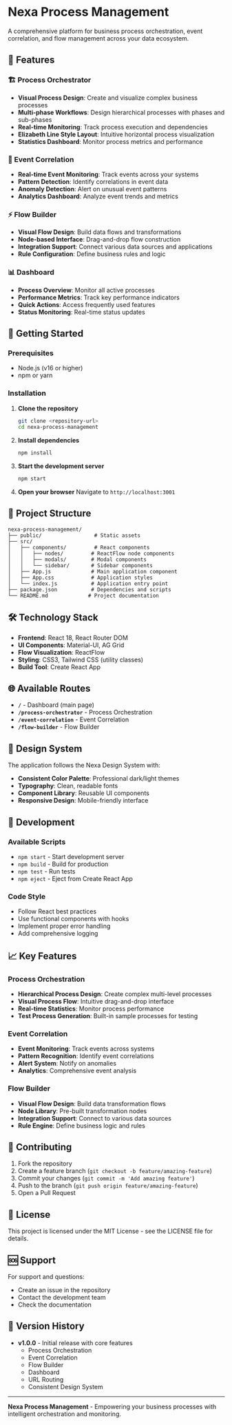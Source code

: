 # Nexa Process Management

A comprehensive platform for business process orchestration, event correlation, and flow management across your data ecosystem.

## 🌟 Features

### 🏗️ Process Orchestrator
- **Visual Process Design**: Create and visualize complex business processes
- **Multi-phase Workflows**: Design hierarchical processes with phases and sub-phases
- **Real-time Monitoring**: Track process execution and dependencies
- **Elizabeth Line Style Layout**: Intuitive horizontal process visualization
- **Statistics Dashboard**: Monitor process metrics and performance

### 🔗 Event Correlation
- **Real-time Event Monitoring**: Track events across your systems
- **Pattern Detection**: Identify correlations in event data
- **Anomaly Detection**: Alert on unusual event patterns
- **Analytics Dashboard**: Analyze event trends and metrics

### ⚡ Flow Builder
- **Visual Flow Design**: Build data flows and transformations
- **Node-based Interface**: Drag-and-drop flow construction
- **Integration Support**: Connect various data sources and applications
- **Rule Configuration**: Define business rules and logic

### 📊 Dashboard
- **Process Overview**: Monitor all active processes
- **Performance Metrics**: Track key performance indicators
- **Quick Actions**: Access frequently used features
- **Status Monitoring**: Real-time status updates

## 🚀 Getting Started

### Prerequisites
- Node.js (v16 or higher)
- npm or yarn

### Installation

1. **Clone the repository**
   ```bash
   git clone <repository-url>
   cd nexa-process-management
   ```

2. **Install dependencies**
   ```bash
   npm install
   ```

3. **Start the development server**
   ```bash
   npm start
   ```

4. **Open your browser**
   Navigate to `http://localhost:3001`

## 📁 Project Structure

```
nexa-process-management/
├── public/                 # Static assets
├── src/
│   ├── components/         # React components
│   │   ├── nodes/         # ReactFlow node components
│   │   ├── modals/        # Modal components
│   │   └── sidebar/       # Sidebar components
│   ├── App.js             # Main application component
│   ├── App.css            # Application styles
│   └── index.js           # Application entry point
├── package.json           # Dependencies and scripts
└── README.md             # Project documentation
```

## 🛠️ Technology Stack

- **Frontend**: React 18, React Router DOM
- **UI Components**: Material-UI, AG Grid
- **Flow Visualization**: ReactFlow
- **Styling**: CSS3, Tailwind CSS (utility classes)
- **Build Tool**: Create React App

## 🌐 Available Routes

- **`/`** - Dashboard (main page)
- **`/process-orchestrator`** - Process Orchestration
- **`/event-correlation`** - Event Correlation
- **`/flow-builder`** - Flow Builder

## 🎨 Design System

The application follows the Nexa Design System with:
- **Consistent Color Palette**: Professional dark/light themes
- **Typography**: Clean, readable fonts
- **Component Library**: Reusable UI components
- **Responsive Design**: Mobile-friendly interface

## 🔧 Development

### Available Scripts

- `npm start` - Start development server
- `npm build` - Build for production
- `npm test` - Run tests
- `npm eject` - Eject from Create React App

### Code Style

- Follow React best practices
- Use functional components with hooks
- Implement proper error handling
- Add comprehensive logging

## 📈 Key Features

### Process Orchestration
- **Hierarchical Process Design**: Create complex multi-level processes
- **Visual Process Flow**: Intuitive drag-and-drop interface
- **Real-time Statistics**: Monitor process performance
- **Test Process Generation**: Built-in sample processes for testing

### Event Correlation
- **Event Monitoring**: Track events across systems
- **Pattern Recognition**: Identify event correlations
- **Alert System**: Notify on anomalies
- **Analytics**: Comprehensive event analysis

### Flow Builder
- **Visual Flow Design**: Build data transformation flows
- **Node Library**: Pre-built transformation nodes
- **Integration Support**: Connect to various data sources
- **Rule Engine**: Define business logic and rules

## 🤝 Contributing

1. Fork the repository
2. Create a feature branch (`git checkout -b feature/amazing-feature`)
3. Commit your changes (`git commit -m 'Add amazing feature'`)
4. Push to the branch (`git push origin feature/amazing-feature`)
5. Open a Pull Request

## 📄 License

This project is licensed under the MIT License - see the LICENSE file for details.

## 🆘 Support

For support and questions:
- Create an issue in the repository
- Contact the development team
- Check the documentation

## 🔄 Version History

- **v1.0.0** - Initial release with core features
  - Process Orchestration
  - Event Correlation
  - Flow Builder
  - Dashboard
  - URL Routing
  - Consistent Design System

---

**Nexa Process Management** - Empowering your business processes with intelligent orchestration and monitoring.









